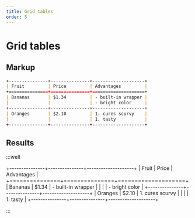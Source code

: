 ```yaml
---
title: Grid tables
order: 5
---
```


Grid tables
===========

Markup
------

```markdown
+---------------+---------------+--------------------+
| Fruit         | Price         | Advantages         |
+===============+===============+====================+
| Bananas       | $1.34         | - built-in wrapper |
|               |               | - bright color     |
+---------------+---------------+--------------------+
| Oranges       | $2.10         | 1. cures scurvy    |
|               |               | 1. tasty           |
+---------------+---------------+--------------------+
```

Results
-------

:::well

+---------------+---------------+--------------------+
| Fruit         | Price         | Advantages         |
+===============+===============+====================+
| Bananas       | $1.34         | - built-in wrapper |
|               |               | - bright color     |
+---------------+---------------+--------------------+
| Oranges       | $2.10         | 1. cures scurvy    |
|               |               | 1. tasty           |
+---------------+---------------+--------------------+

:::